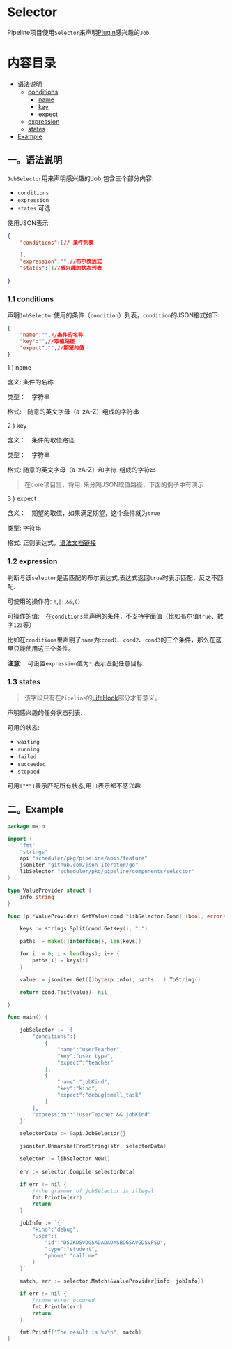 # Selector 

Pipeline项目使用`Selector`来声明[Plugin](./document.md#c20)感兴趣的`Job`.

# 内容目录

* [语法说明](#jobselector1)
    * [conditions](#jobselector11)
        * [name](#jobselector111)
        * [key](#jobselector112)
        * [expect](#jobselector113)
    * [expression](#jobselector12)
    * [states](#jobselector13)
* [Example](#jobselector2)
  
## <a name="selector1">一。语法说明</a>

`JobSelector`用来声明感兴趣的Job,包含三个部分内容:

* `conditions` 
* `expression` 
* `states` 可选

使用JSON表示:

```json
{
    "conditions":[// 条件列表

    ],
    "expression":"",//布尔表达式
    "states":[]//感兴趣的状态列表
    
}
```

### 1.1 <a name="jobselector11">  conditions</a>

声明`JobSelector`使用的条件（`condition`）列表，`condition`的JSON格式如下:

```json
{
    "name":"",//条件的名称
    "key":"",//取值路径
    "expect":"",//期望的值
}
```
<a name="jobselector111">1 ) name</a>

含义: 条件的名称

类型：　字符串

格式:　随意的英文字母（a-zA-Z）组成的字符串

<a name="jobselector112">2 ) key</a>

含义：　条件的取值路径

类型：　字符串

格式: 随意的英文字母（a-zA-Z）和字符`.`组成的字符串

>在core项目里，将用`.`来分隔JSON取值路径，下面的例子中有演示

<a name="jobselector113">3 ) expect</a>
 

含义：　期望的取值，如果满足期望，这个条件就为`true`

类型: 字符串

格式: 正则表达式，[语法文档链接](http://docs.studygolang.com/pkg/regexp/syntax/)


### 1.2 <a name="jobselector12">expression</a>

判断与该`selector`是否匹配的布尔表达式,表达式返回`true`时表示匹配，反之不匹配.

可使用的操作符: `!`,`||`,`&&`,`()`

可操作的值:　在`conditions`里声明的条件，不支持字面值（比如布尔值`true`、数字`123`等）

比如在`conditions`里声明了`name`为:`cond1`、`cond2`、`cond3`的三个条件，那么在这里只能使用这三个条件。


__注意__:　可设置`expression`值为`*`,表示匹配任意目标.

### 1.3 <a name="jobselector12">states</a>


>该字段只有在`Pipeline`的[LifeHook](./document.md#c226)部分才有意义。

声明感兴趣的任务状态列表.

可用的状态:

* `waiting`
* `running`
* `failed`
* `succeeded`
* `stopped`

可用`["*"]`表示匹配所有状态,用`[]`表示都不感兴趣


## <a name="jobselector2">二。Example</a>

```go
package main

import (
	"fmt"
    "strings"
    api "scheduler/pkg/pipeline/apis/feature"
    jsoniter "github.com/json-iterator/go"
    libSelector "scheduler/pkg/pipeline/components/selector"
)

type ValueProvider struct {
	info string
}

func (p *ValueProvider) GetValue(cond *libSelector.Cond) (bool, error) {

	keys := strings.Split(cond.GetKey(), ".")

	paths := make([]interface{}, len(keys))

	for i := 0; i < len(keys); i++ {
		paths[i] = keys[i]
	}

	value := jsoniter.Get([]byte(p.info), paths...).ToString()

	return cond.Test(value), nil

}

func main() {

	jobSelector := `{
        "conditions":[
            {
                "name":"userTeacher",
                "key":"user.type",
                "expect":"teacher"
            },
            {
                "name":"jobKind",
                "key":"kind",
                "expect":"debug|small_task"
            }
        ],
        "expression":"!userTeacher && jobKind"
    }`

    selectorData := &api.JobSelector{}

	jsoniter.UnmarshalFromString(str, selectorData)

    selector := libSelector.New()
    
	err := selector.Compile(selectorData)

	if err != nil {
		//the grammer of jobSelector is illegal
		fmt.Println(err)
		return
	}

	jobInfo := `{
        "kind":"debug",
        "user":{
            "id":"DSJKDSVDGSADADADASBDGSAVGDSVFSD",
            "type":"student",
            "phone":"call me"
        }
    }`

	match, err := selector.Match(&ValueProvider{info: jobInfo})

	if err != nil {
		//some error occured
		fmt.Println(err)
		return
	}

    fmt.Printf("The result is %v\n", match)
}
```


